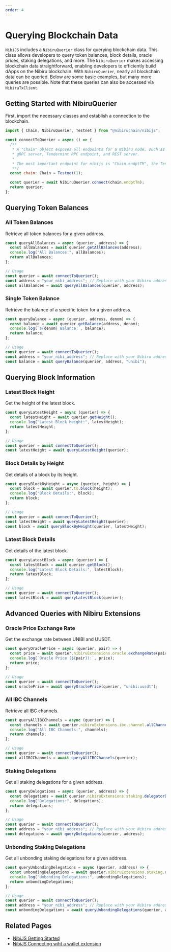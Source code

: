 ```yaml
---
order: 4
---
```


# Querying Blockchain Data

`NibiJS` includes a `NibiruQuerier` class for querying blockchain data. This class allows developers to query token balances, block details, oracle prices, staking delegations, and more. The `NibiruQuerier` makes accessing blockchain data straightforward, enabling developers to efficiently build dApps on the Nibiru blockchain. With `NibiruQuerier`, nearly all blockchain data can be queried. Below are some basic examples, but many more queries are possible. Note that these queries can also be accessed via `NibiruTxClient`.

## Getting Started with NibiruQuerier

First, import the necessary classes and establish a connection to the blockchain.

```javascript
import { Chain, NibiruQuerier, Testnet } from "@nibiruchain/nibijs";

const connectToQuerier = async () => {
  /**
   * A "Chain" object exposes all endpoints for a Nibiru node, such as the
   * gRPC server, Tendermint RPC endpoint, and REST server.
   *
   * The most important endpoint for nibijs is "Chain.endptTM", the Tendermint RPC.
   **/
  const chain: Chain = Testnet(1);

  const querier = await NibiruQuerier.connect(chain.endptTm);
  return querier;
};
```

## Querying Token Balances

### All Token Balances

Retrieve all token balances for a given address.

```javascript
const queryAllBalances = async (querier, address) => {
  const allBalances = await querier.getAllBalances(address);
  console.log("All Balances:", allBalances);
  return allBalances;
};

// Usage
const querier = await connectToQuerier();
const address = "your_nibi_address"; // Replace with your Nibiru address
const allBalances = await queryAllBalances(querier, address);
```

### Single Token Balance

Retrieve the balance of a specific token for a given address.

```javascript
const queryBalance = async (querier, address, denom) => {
  const balance = await querier.getBalance(address, denom);
  console.log(`${denom} Balance:`, balance);
  return balance;
};

// Usage
const querier = await connectToQuerier();
const address = "your_nibi_address"; // Replace with your Nibiru address
const balance = await queryBalance(querier, address, "unibi");
```

## Querying Block Information

### Latest Block Height

Get the height of the latest block.

```javascript
const queryLatestHeight = async (querier) => {
  const latestHeight = await querier.getHeight();
  console.log("Latest Block Height:", latestHeight);
  return latestHeight;
};

// Usage
const querier = await connectToQuerier();
const latestHeight = await queryLatestHeight(querier);
```

### Block Details by Height

Get details of a block by its height.

```javascript
const queryBlockByHeight = async (querier, height) => {
  const block = await querier.tm.block(height);
  console.log("Block Details:", block);
  return block;
};

// Usage
const querier = await connectToQuerier();
const latestHeight = await queryLatestHeight(querier);
const block = await queryBlockByHeight(querier, latestHeight);
```

### Latest Block Details

Get details of the latest block.

```javascript
const queryLatestBlock = async (querier) => {
  const latestBlock = await querier.getBlock();
  console.log("Latest Block Details:", latestBlock);
  return latestBlock;
};

// Usage
const querier = await connectToQuerier();
const latestBlock = await queryLatestBlock(querier);
```

## Advanced Queries with Nibiru Extensions

### Oracle Price Exchange Rate

Get the exchange rate between UNIBI and UUSDT.

```javascript
const queryOraclePrice = async (querier, pair) => {
  const price = await querier.nibiruExtensions.oracle.exchangeRate(pair);
  console.log(`Oracle Price (${pair}):`, price);
  return price;
};

// Usage
const querier = await connectToQuerier();
const oraclePrice = await queryOraclePrice(querier, "unibi:uusdt");
```

### All IBC Channels

Retrieve all IBC channels.

```javascript
const queryAllIBCChannels = async (querier) => {
  const channels = await querier.nibiruExtensions.ibc.channel.allChannels();
  console.log("All IBC Channels:", channels);
  return channels;
};

// Usage
const querier = await connectToQuerier();
const allIBCChannels = await queryAllIBCChannels(querier);
```

### Staking Delegations

Get all staking delegations for a given address.

```javascript
const queryDelegations = async (querier, address) => {
  const delegations = await querier.nibiruExtensions.staking.delegatorDelegations(address);
  console.log("Delegations:", delegations);
  return delegations;
};

// Usage
const querier = await connectToQuerier();
const address = "your_nibi_address"; // Replace with your Nibiru address
const delegations = await queryDelegations(querier, address);
```

### Unbonding Staking Delegations

Get all unbonding staking delegations for a given address.

```javascript
const queryUnbondingDelegations = async (querier, address) => {
  const unbondingDelegations = await querier.nibiruExtensions.staking.delegatorUnbondingDelegations(address);
  console.log("Unbonding Delegations:", unbondingDelegations);
  return unbondingDelegations;
};

// Usage
const querier = await connectToQuerier();
const address = "your_nibi_address"; // Replace with your Nibiru address
const unbondingDelegations = await queryUnbondingDelegations(querier, address);
```

## Related Pages

- [NibiJS Getting Started](./getting-started.md)
- [NibiJS Connecting wiht a wallet extension](./connect-wallet.md)
